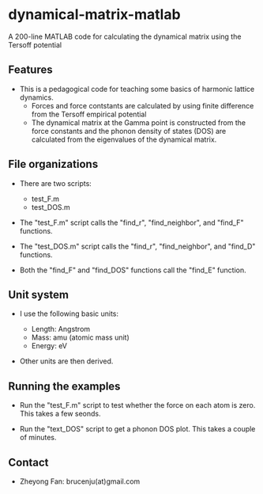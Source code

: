 # dynamical-matrix-matlab
A 200-line MATLAB code for calculating the dynamical matrix using the Tersoff potential

## Features

* This is a pedagogical code for teaching some basics of harmonic lattice dynamics.
  * Forces and force contstants are calculated by using finite difference from the Tersoff empirical potential
  * The dynamical matrix at the Gamma point is constructed from the force constants and the phonon density of states (DOS) are calculated from the eigenvalues of the dynamical matrix.
  
## File organizations

* There are two scripts:
  * test_F.m
  * test_DOS.m

* The "test_F.m" script calls the "find_r", "find_neighbor", and "find_F" functions.

* The "test_DOS.m" script calls the "find_r", "find_neighbor", and "find_D" functions.

* Both the "find_F" and "find_DOS" functions call the "find_E" function.
  
## Unit system

* I use the following basic units:
  * Length: Angstrom
  * Mass: amu (atomic mass unit)
  * Energy: eV
  
* Other units are then derived.

## Running the examples

* Run the "test_F.m" script to test whether the force on each atom is zero. This takes a few seonds. 
  
* Run the "text_DOS" script to get a phonon DOS plot. This takes a couple of minutes. 

## Contact

* Zheyong Fan: brucenju(at)gmail.com


